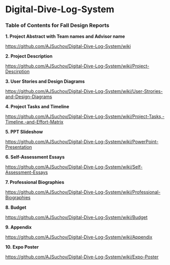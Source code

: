 # Digital-Dive-Log-System

### Table of Contents for Fall Design Reports


**1. Project Abstract with Team names and Advisor name**

https://github.com/AJSuchov/Digital-Dive-Log-System/wiki

**2. Project Description**

https://github.com/AJSuchov/Digital-Dive-Log-System/wiki/Project-Descirption

**3. User Stories and Design Diagrams**

https://github.com/AJSuchov/Digital-Dive-Log-System/wiki/User-Strories-and-Design-Diagrams

**4. Project Tasks and Timeline** 

https://github.com/AJSuchov/Digital-Dive-Log-System/wiki/Project-Tasks,-Timeline,-and-Effort-Matrix

**5. PPT Slideshow**

https://github.com/AJSuchov/Digital-Dive-Log-System/wiki/PowerPoint-Presentation

**6. Self-Assessment Essays**

https://github.com/AJSuchov/Digital-Dive-Log-System/wiki/Self-Assessment-Essays

**7. Professional Biographies**

https://github.com/AJSuchov/Digital-Dive-Log-System/wiki/Professional-Biographies

**8. Budget** 

https://github.com/AJSuchov/Digital-Dive-Log-System/wiki/Budget

**9. Appendix** 

https://github.com/AJSuchov/Digital-Dive-Log-System/wiki/Appendix

**10. Expo Poster**

https://github.com/AJSuchov/Digital-Dive-Log-System/wiki/Expo-Poster
